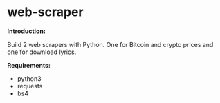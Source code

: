 # web-scraper
<span><strong>Introduction:</strong></span>
<p>Build 2 web scrapers with Python. One for Bitcoin and crypto prices and one for download lyrics.</p>
<span><strong>Requirements:</strong></span>
<ul dir="auto">
	<li>python3</li>
	<li>requests</li>
	<li>bs4</li>
</ul>






